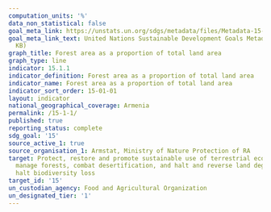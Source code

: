 ```yaml
---
computation_units: '%'
data_non_statistical: false
goal_meta_link: https://unstats.un.org/sdgs/metadata/files/Metadata-15-01-01.pdf
goal_meta_link_text: United Nations Sustainable Development Goals Metadata (PDF 379
  KB)
graph_title: Forest area as a proportion of total land area
graph_type: line
indicator: 15.1.1
indicator_definition: Forest area as a proportion of total land area
indicator_name: Forest area as a proportion of total land area
indicator_sort_order: 15-01-01
layout: indicator
national_geographical_coverage: Armenia
permalink: /15-1-1/
published: true
reporting_status: complete
sdg_goal: '15'
source_active_1: true
source_organisation_1: Armstat, Ministry of Nature Protection of RA
target: Protect, restore and promote sustainable use of terrestrial ecosystems, sustainably
  manage forests, combat desertification, and halt and reverse land degradation and
  halt biodiversity loss
target_id: '15'
un_custodian_agency: Food and Agricultural Organization
un_designated_tier: '1'
---
```

